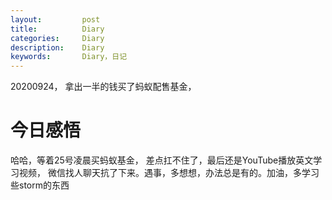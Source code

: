 ```yaml
---
layout:     	post
title:      	Diary
categories: 	Diary
description:   	Diary
keywords: 		Diary，日记 
---
```


20200924， 拿出一半的钱买了蚂蚁配售基金， 

# 今日感悟

哈哈，等着25号凌晨买蚂蚁基金， 差点扛不住了，最后还是YouTube播放英文学习视频， 微信找人聊天抗了下来。遇事，多想想，办法总是有的。加油，多学习些storm的东西